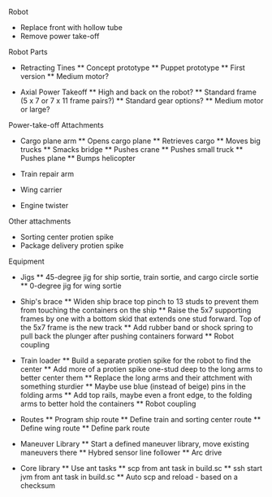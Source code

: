 Robot 

* Replace front with hollow tube
* Remove power take-off

Robot Parts

* Retracting Tines
** Concept prototype
** Puppet prototype
** First version
** Medium motor?

* Axial Power Takeoff
** High and back on the robot?
** Standard frame (5 x 7 or 7 x 11 frame pairs?)
** Standard gear options?
** Medium motor or large?

Power-take-off Attachments

* Cargo plane arm
** Opens cargo plane
** Retrieves cargo
** Moves big trucks
** Smacks bridge
** Pushes crane
** Pushes small truck
** Pushes plane
** Bumps helicopter

* Train repair arm
* Wing carrier
* Engine twister

Other attachments

* Sorting center protien spike
* Package delivery protien spike 

Equipment

* Jigs
** 45-degree jig for ship sortie, train sortie, and cargo circle sortie
** 0-degree jig for wing sortie

* Ship's brace
** Widen ship brace top pinch to 13 studs to prevent them from touching the containers on the ship
** Raise the 5x7 supporting frames by one with a bottom skid that extends one stud forward. Top of the 5x7 frame is the new track
** Add rubber band or shock spring to pull back the plunger after pushing containers forward
** Robot coupling

* Train loader
** Build a separate protien spike for the robot to find the center
** Add more of a protien spike one-stud deep to the long arms to better center them
** Replace the long arms and their attchment with something sturdier
** Maybe use blue (instead of beige) pins in the folding arms
** Add top rails, maybe even a front edge, to the folding arms to better hold the containers
** Robot coupling

* Routes
** Program ship route
** Define train and sorting center route
** Define wing route
** Define park route

* Maneuver Library
** Start a defined maneuver library, move existing maneuvers there
** Hybred sensor line follower
** Arc drive

* Core library
** Use ant tasks
** scp from ant task in build.sc
** ssh start jvm from ant task in build.sc
** Auto scp and reload - based on a checksum